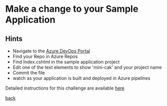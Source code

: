 # Make a change to your Sample Application
## Hints
- Navigate to the [Azure DevOps Portal](https://dev.azure.com)
- Find your Repo in Azure Repos
- Find Index.cshtml in the sample application project
- Edit one of the text elements to show 'mini-cak' and your project name
- Commit the file
- watch as your application is built and deployed in Azure pipelines

Detailed instructions for this challenge are available [here](https://github.com/nikkh/maug3010/wiki/Change-Application-Home-page)

[back](../azure-devops-projects-mini-hack.md)
